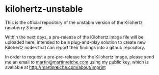 # kilohertz-unstable
This is the official repository of the unstable version of the Kilohertz raspberry 3 image.

Within the next days, a pre-release of the Kilohertz image file will be uploaded here, intended to be a plug-and-play solution to create new Kilohertz nodes that can report their findings into a github repository.

In order to request a pre-pre-release for the Kilohertz image, please send me an email to martin@martinreiche.com using my public key, which is available at http://martinreiche.com/about/imprint
